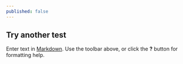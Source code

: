 ```yaml
---
published: false
---
```

## Try another test

Enter text in [Markdown](http://daringfireball.net/projects/markdown/). Use the toolbar above, or click the **?** button for formatting help.
